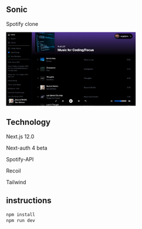 ## Sonic

Spotify clone

<img src='./scrn.png' height='200'>

## Technology

Next.js 12.0

Next-auth 4 beta

Spotify-API

Recoil

Tailwind

## instructions
```
npm install
npm run dev
```